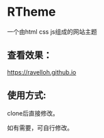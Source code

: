 # RTheme
一个由html css js组成的网站主题


## 查看效果：
https://ravelloh.github.io

## 使用方式:
clone后直接修改。

如有需要，可自行修改。
